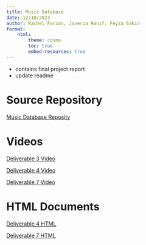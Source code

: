 ```yaml
---
title: Music Database
date: 12/10/2023
author: Rachel Farzan, Javeria Hanif, Feyza Sakin
format:
    html:
        theme: cosmo
        toc: true
        embed-resources: true
---
```


- contains final project report 
- update readme

# Source Repository

[Music Database Reposity](https://github.com/cmsc-vcu/cmsc508-fa2023-prj-music-database-group32)


# Videos

[Deliverable 3 Video](https://vcu.mediaspace.kaltura.com/media/Project+Deliverable+3+-+Version+2/1_thnnkrtm)

[Deliverable 4 Video](https://vcu.mediaspace.kaltura.com/media/Project+Deliverable+4/1_xyo18fcy)

[Deliverable 7 Video]()

# HTML Documents

[Deliverable 4 HTML](https://github.com/cmsc-vcu/cmsc508-fa2023-prj-music-database-group32/blob/main/reports/Deliverable4.html)

[Deliverable 7 HTML]()

 
